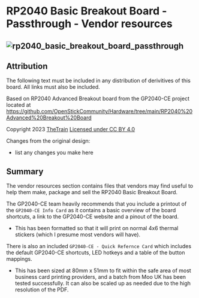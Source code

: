 # RP2040 Basic Breakout Board - Passthrough - Vendor resources
![rp2040_basic_breakout_board_passthrough](https://github.com/OpenStickCommunity/Hardware/assets/440158/6245f3fc-1d2b-4c7a-83c1-52d48b58f4c8)
---

## Attribution

The following text must be included in any distribution of derivitives of this board. All links must also be included.

Based on RP2040 Advanced Breakout board from the GP2040-CE project located at https://github.com/OpenStickCommunity/Hardware/tree/main/RP2040%20Advanced%20Breakout%20Board

Copyright 2023 [TheTrain](https://github.com/TheTrainGoes)
[Licensed under CC BY 4.0](https://creativecommons.org/licenses/by/4.0/)

Changes from the original design:
  - list any changes you make here

## Summary

The vendor resources section contains files that vendors may find useful to help them make, package and sell the RP2040 Basic Breakout Board.

The GP2040-CE team heavily recommends that you include a printout of the `GP2040-CE Info Card` as it contains a basic overview of the board shortcuts, a link to the GP2040-CE website and a pinout of the board.

- This has been formatted so that it will print on normal 4x6 thermal stickers (which I presume most vendors will have).

There is also an included `GP2040-CE - Quick Refernce Card` which includes the default GP2040-CE shortcuts, LED hotkeys and a table of the button mappings.

- This has been sized at 80mm x 51mm to fit within the safe area of most business card printing providers, and a batch from Moo UK has been tested successfully. It can also be scaled up as needed due to the high resolution of the PDF.  